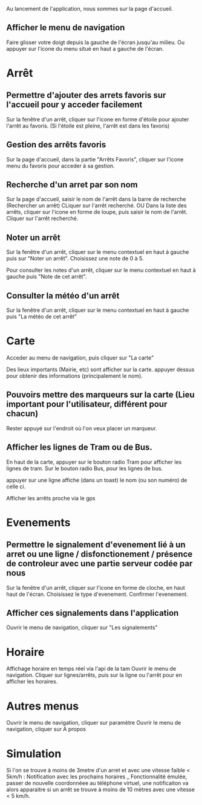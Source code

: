 Au lancement de l'application, nous sommes sur la page d'accueil.

Afficher le menu de navigation
-
Faire glisser votre doigt depuis la gauche de l'écran jusqu'au milieu.
Ou appuyer sur l'icone du menu situé en haut a gauche de l'écran. 

Arrêt
=
Permettre d'ajouter des arrets favoris sur l'accueil pour y acceder facilement
-
Sur la fenêtre d'un arrêt, cliquer sur l'icone en forme d'étoile pour ajouter l'arrêt au favoris. (Si l'étoile est pleine, l'arrêt est dans les favoris)

Gestion des arrêts favoris
-
Sur la page d'accueil, dans la partie "Arrêts Favoris", cliquer sur l'icone menu du favoris pour acceder à sa gestion.

Recherche d'un arret par son nom
-
Sur la page d'accueil, saisir le nom de l'arrêt dans la barre de recherche (Rechercher un arrêt)
CLiquer sur l'arrêt recherché.
OU
Dans la  liste des arrêts, cliquer sur l'icone en forme de loupe, puis saisir le nom de l'arrêt.
Cliquer sur l'arrêt recherché.

Noter un arrêt
-
Sur la fenêtre d'un arrêt, cliquer sur le menu contextuel en haut à gauche puis sur "Noter un arrêt".
Choisissez une note de 0 à 5.

Pour consulter les notes d'un arrêt, cliquer sur le menu contextuel en haut à gauche puis "Note de cet arrêt".

Consulter la météo d'un arrêt
-
Sur la fenêtre d'un arrêt, cliquer sur le menu contextuel en haut à gauche puis "La météo de cet arrêt"

Carte
=
Acceder au menu de navigation, puis cliquer sur "La carte"

Des lieux importants (Mairie, etc) sont afficher sur la carte. appuyer dessus pour obtenir des informations (principalement le nom).

Pouvoirs mettre des marqueurs sur la carte (Lieu important pour l'utilisateur, différent pour chacun)
-
Rester appuyé sur l'endroit où l'on veux placer un marqueur.

Afficher les lignes de Tram ou de Bus.
-
En haut de la carte, appuyer sur le bouton radio Tram pour afficher les lignes de tram.
Sur le bouton radio Bus, pour les lignes de bus.

appuyer sur une ligne affiche (dans un toast) le nom (ou son numéro) de celle ci.


Afficher les arrêts proche via le gps


Evenements
=
Permettre le signalement d'evenement lié à un arret ou une ligne / disfonctionement / présence de controleur avec une partie serveur codée par nous
-
Sur la fenêtre d'un arrêt, cliquer sur l'icone en forme de cloche, en haut haut de l'écran.
Choisissez le type d'evenement.
Confirmer l'evenement.

Afficher ces signalements dans l'application
-
Ouvrir le menu de navigation, cliquer sur "Les signalements"

Horaire
=
Affichage horaire en temps réel via l'api de la tam
Ouvrir le menu de navigation.
Cliquer sur lignes/arrêts, puis sur la ligne ou l'arrêt pour en afficher les horaires.

Autres menus
=
Ouvrir le menu de navigation, cliquer sur paramètre
Ouvrir le menu de navigation, cliquer sur A propos

Simulation
=
Si l'on se trouve à moins de 3metre d'un arret et avec une vitesse faible < 5km/h : Notification avec les prochains horaires
_
  Fonctionnalité émulée, passer de nouvelle coordonnéee au téléphone virtuel, une notificaiton va alors apparaitre si un arrêt se trouve à moins de 10 mètres avec une vitesse < 5 km/h.
